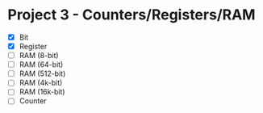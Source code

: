 # Project 3 - Counters/Registers/RAM

- [x] Bit
- [x] Register
- [ ] RAM (8-bit)
- [ ] RAM (64-bit)
- [ ] RAM (512-bit)
- [ ] RAM (4k-bit)
- [ ] RAM (16k-bit)
- [ ] Counter